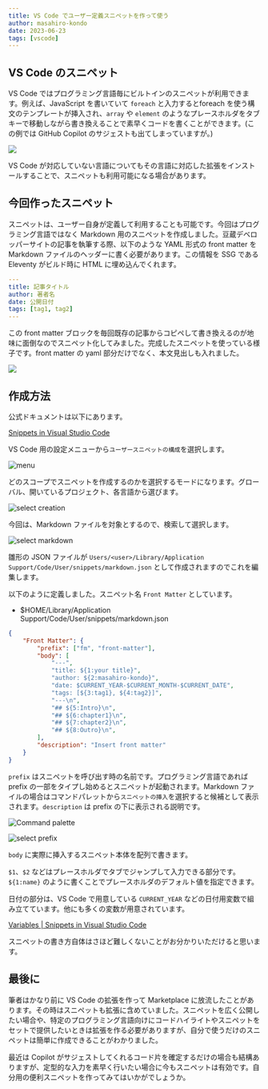 ```yaml
---
title: VS Code でユーザー定義スニペットを作って使う
author: masahiro-kondo
date: 2023-06-23
tags: [vscode]
---
```


## VS Code のスニペット

VS Code ではプログラミング言語毎にビルトインのスニペットが利用できます。例えば、JavaScript を書いていて `foreach` と入力するとforeach を使う構文のテンプレートが挿入され、`array` や `element` のようなプレースホルダをタブキーで移動しながら書き換えることで素早くコードを書くことができます。(この例では GitHub Copilot のサジェストも出てしまっていますが。)

![](https://i.gyazo.com/b675d8a8c6cebb527938599bd337b7e8.gif)

VS Code が対応していない言語についてもその言語に対応した拡張をインストールすることで、スニペットも利用可能になる場合があります。

## 今回作ったスニペット
スニペットは、ユーザー自身が定義して利用することも可能です。今回はプログラミング言語ではなく Markdown 用のスニペットを作成しました。豆蔵デベロッパーサイトの記事を執筆する際、以下のような YAML 形式の front matter を  Markdown ファイルのヘッダーに書く必要があります。この情報を SSG である Eleventy がビルド時に HTML に埋め込んでくれます。

```yaml
---
title: 記事タイトル
author: 著者名
date: 公開日付
tags: [tag1, tag2]
---
```
この front matter ブロックを毎回既存の記事からコピペして書き換えるのが地味に面倒なのでスニペット化してみました。完成したスニペットを使っている様子です。front matter の yaml 部分だけでなく、本文見出しも入れました。

![](https://i.gyazo.com/876bfeaa877bb1ebd616470f0d1008bd.gif)

## 作成方法
公式ドキュメントは以下にあります。

[Snippets in Visual Studio Code](https://code.visualstudio.com/docs/editor/userdefinedsnippets)

VS Code 用の設定メニューから`ユーザースニペットの構成`を選択します。

![menu](https://i.gyazo.com/c27bd93d941c6b05d8bcaa9faf933128.png)

どのスコープでスニペットを作成するのかを選択するモードになります。グローバル、開いているプロジェクト、各言語から選びます。

![select creation](https://i.gyazo.com/8440229c2d9448c24464a3ba47012eb2.png)

今回は、Markdown ファイルを対象とするので、検索して選択します。

![select markdown](https://i.gyazo.com/5babb494f532d35f0b8ea949eb88c60d.png)

雛形の JSON ファイルが `Users/<user>/Library/Application Support/Code/User/snippets/markdown.json` として作成されますのでこれを編集します。

以下のように定義しました。スニペット名 `Front Matter` としています。

- $HOME/Library/Application Support/Code/User/snippets/markdown.json
```json
{
	"Front Matter": {
		"prefix": ["fm", "front-matter"],
		"body": [
			"---",
			"title: ${1:your title}",
			"author: ${2:masahiro-kondo}",
			"date: $CURRENT_YEAR-$CURRENT_MONTH-$CURRENT_DATE",
			"tags: [${3:tag1}, ${4:tag2}]",
			"---\n",
			"## ${5:Intro}\n",
			"## ${6:chapter1}\n",
			"## ${7:chapter2}\n",
			"## ${8:Outro}\n",
		],
		"description": "Insert front matter"
	}
}
```

`prefix` はスニペットを呼び出す時の名前です。プログラミング言語であれば prefix の一部をタイプし始めるとスニペットが起動されます。Markdown ファイルの場合はコマンドパレットから`スニペットの挿入`を選択すると候補として表示されます。`description` は prefix の下に表示される説明です。

![Command palette](https://i.gyazo.com/4ada66051b41401a10fe1cb2e900c646.png)

![select prefix](https://i.gyazo.com/3b7ff06ed03b77d57e4bfc8541476c69.png)

`body` に実際に挿入するスニペット本体を配列で書きます。

`$1`、`$2` などはプレースホルダでタブでジャンプして入力できる部分です。`${1:name}` のように書くことでプレースホルダのデフォルト値を指定できます。

日付の部分は、VS Code で用意している `CURRENT_YEAR` などの日付用変数で組み立てています。他にも多くの変数が用意されています。

[Variables | Snippets in Visual Studio Code](https://code.visualstudio.com/docs/editor/userdefinedsnippets#_variables)

スニペットの書き方自体はさほど難しくないことがお分かりいただけると思います。

## 最後に
筆者はかなり前に VS Code の拡張を作って Marketplace に放流したことがあります。その時はスニペットも拡張に含めていました。スニペットを広く公開したい場合や、特定のプログラミング言語向けにコードハイライトやスニペットをセットで提供したいときは拡張を作る必要がありますが、自分で使うだけのスニペットは簡単に作成できることがわかりました。

最近は Copilot がサジェストしてくれるコード片を確定するだけの場合も結構ありますが、定型的な入力を素早く行いたい場合に今もスニペットは有効です。自分用の便利スニペットを作ってみてはいかがでしょうか。

